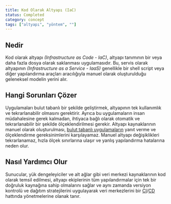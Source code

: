 ```yaml
---
title: Kod Olarak Altyapı (IaC)
status: Completed
category: concept
tags: ["altyapı", "yöntem", ""]
---
```


## Nedir

Kod olarak altyapı _(Infrastructure as Code - IaC)_, altyapı tanımının bir veya daha fazla dosya olarak saklanması uygulamasıdır.
Bu, servis olarak altyapının _(Infrastructure as a Service - IaaS)_ genellikle
bir shell script veya diğer yapılandırma araçları aracılığıyla manuel olarak oluşturulduğu geleneksel modelin yerini alır.

## Hangi Sorunları Çözer

Uygulamaları bulut tabanlı bir şekilde geliştirmek, altyapının tek kullanımlık ve tekrarlanabilir olmasını gerektirir.
Ayrıca bu uygulamaların insan müdahalesine gerek kalmadan, ihtiyaca bağlı olarak otomatik
ve tekrarlanabilir bir şekilde ölçeklendirilmesi gerekir.
Altyapı kaynaklarının manuel olarak oluşturulması, [bulut tabanlı uygulamaların](/tr/cloud-native-apps/) yanıt verme ve ölçeklendirme gereksinimlerini karşılayamaz.
Manuel altyapı değişiklikleri tekrarlanamaz, hızla ölçek sınırlarına ulaşır ve yanlış yapılandırma hatalarına neden olur.

## Nasıl Yardımcı Olur

Sunucular, yük dengeleyiciler ve alt ağlar gibi veri merkezi kaynaklarının kod olarak temsil edilmesi,
altyapı ekiplerinin tüm yapılandırmalar için tek bir doğruluk kaynağına sahip olmalarını sağlar
ve aynı zamanda versiyon kontrolü ve dağıtım stratejilerini uygulayarak veri merkezlerini
bir [CI](/tr/continuous-integration/)/[CD](/tr/continuous-delivery/) hattında yönetmelerine olanak tanır.
